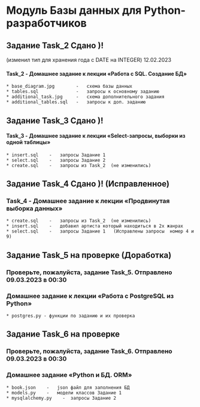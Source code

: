 

# Модуль Базы данных для Python-разработчиков


## Задание Task_2 Сдано )!
 (изменил тип для хранения года с DATE на INTEGER) 12.02.2023
#### Task_2 -  Домашнее задание к лекции «Работа с SQL. Создание БД»

    * base_diagram.jpg        -   схема базы данных
    * tables.sql              -   запросы к основному заданию
    * additional_task.jpg     -   схема дополнительного задания
    * additional_tables.sql   -   запросы к доп. заданию

## Задание Task_3 Сдано )!
#### Task_3 -  Домашнее задание к лекции «Select-запросы, выборки из одной таблицы»


    * insert.sql    -   запросы Задание 1
    * select.sql    -   запросы Задание 2
    * create.sql    -   запросы из Task_2  (не изменились)


## Задание Task_4 Сдано )!  (Исправленное)
### Task_4 - Домашнее задание к лекции «Продвинутая выборка данных»

    * create.sql    -   запросы из Task_2  (не изменились)
    * insert.sql    -   добавил артиста который находиться в 2х жанрах
    * select.sql    -   запросы Задание 1   (Исправлены запросы  номер 4 и 9)



## Задание Task_5 на проверке (Доработка)
### Проверьте, пожалуйста,  задание Task_5.  Отправлено 09.03.2023 в 00:30
### Домашнее задание к лекции «Работа с PostgreSQL из Python»

    * postgres.py - функции по заданию и их проверка


## Задание Task_6 на проверке
### Проверьте, пожалуйста,  задание Task_6.  Отправлено 09.03.2023 в 00:30
### Домашнее задание «Python и БД. ORM»

    * book.json    -   json файл для заполнения БД
    * models.py    -   модели классов Задание 1
    * mysqlalchemy.py    -  запросы Задание 2 